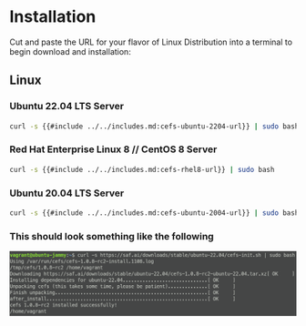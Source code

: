 # Installation

Cut and paste the URL for your flavor of Linux Distribution into a
  terminal to begin download and installation:

## Linux

### Ubuntu 22.04 LTS Server

``` bash
curl -s {{#include ../../includes.md:cefs-ubuntu-2204-url}} | sudo bash
```

### Red Hat Enterprise Linux 8 // CentOS 8 Server

``` bash
curl -s {{#include ../../includes.md:cefs-rhel8-url}} | sudo bash
```

### Ubuntu 20.04 LTS Server

``` bash
curl -s {{#include ../../includes.md:cefs-ubuntu-2004-url}} | sudo bash
```

### This should look something like the following

![cefs download](../../media/1.0.8-rc2/cefs-download.png "cefs download")
